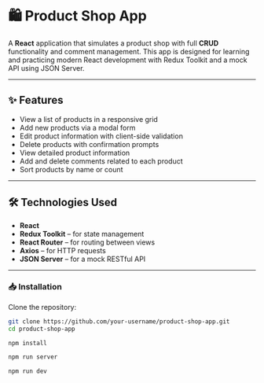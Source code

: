 # 🛍️ Product Shop App

A **React** application that simulates a product shop with full **CRUD** functionality and comment management. This app is designed for learning and practicing modern React development with Redux Toolkit and a mock API using JSON Server.

---

## ✨ Features

-   View a list of products in a responsive grid
-   Add new products via a modal form
-   Edit product information with client-side validation
-   Delete products with confirmation prompts
-   View detailed product information
-   Add and delete comments related to each product
-   Sort products by name or count

---

## 🛠️ Technologies Used

-   **React**
-   **Redux Toolkit** – for state management
-   **React Router** – for routing between views
-   **Axios** – for HTTP requests
-   **JSON Server** – for a mock RESTful API

---

### 📥 Installation

Clone the repository:

```bash
git clone https://github.com/your-username/product-shop-app.git
cd product-shop-app
```

```bash
npm install
```

```bash
npm run server
```

```bash
npm run dev
```
